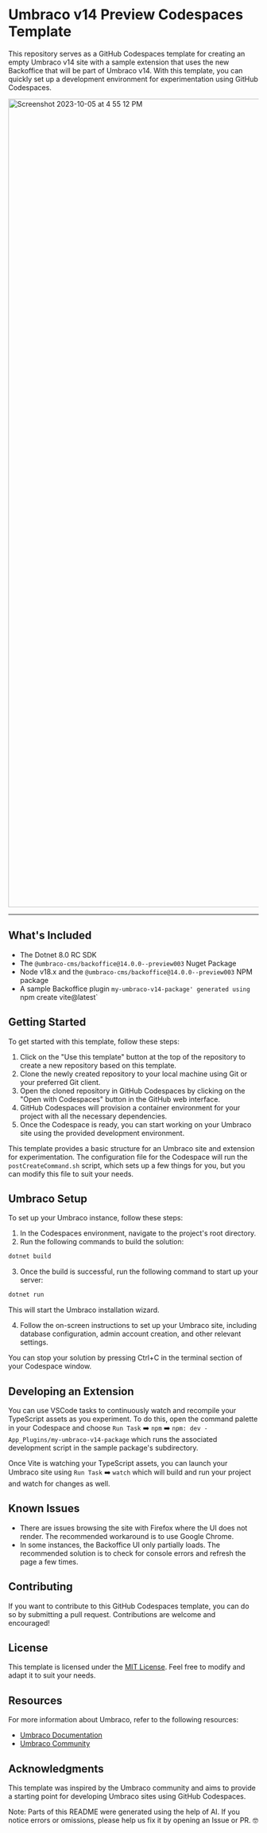 # Umbraco v14 Preview Codespaces Template

This repository serves as a GitHub Codespaces template for creating an empty Umbraco v14 site with a sample extension that uses the new Backoffice that will be part of Umbraco v14.  With this template, you can quickly set up a development environment for experimentation using GitHub Codespaces.

<img width="1624" alt="Screenshot 2023-10-05 at 4 55 12 PM" src="https://github.com/loranallensmith/codespaces-umbraco-v14-preview/assets/3477155/a093d248-c8d0-4340-b321-ad742985c469">

---

## What's Included
- The Dotnet 8.0 RC SDK
- The `@umbraco-cms/backoffice@14.0.0--preview003` Nuget Package
- Node v18.x and the `@umbraco-cms/backoffice@14.0.0--preview003` NPM package
- A sample Backoffice plugin `my-umbraco-v14-package' generated using `npm create vite@latest`

## Getting Started

To get started with this template, follow these steps:

1. Click on the "Use this template" button at the top of the repository to create a new repository based on this template.
2. Clone the newly created repository to your local machine using Git or your preferred Git client.
3. Open the cloned repository in GitHub Codespaces by clicking on the "Open with Codespaces" button in the GitHub web interface.
4. GitHub Codespaces will provision a container environment for your project with all the necessary dependencies.
5. Once the Codespace is ready, you can start working on your Umbraco site using the provided development environment.

This template provides a basic structure for an Umbraco site and extension for experimentation. The configuration file for the Codespace will run the `postCreateCommand.sh` script, which sets up a few things for you, but you can modify this file to suit your needs.

## Umbraco Setup

To set up your Umbraco instance, follow these steps:

1. In the Codespaces environment, navigate to the project's root directory.
2. Run the following commands to build the solution:

```bash
dotnet build
```
3. Once the build is successful, run the following command to start up your server:

```bash
dotnet run
```

This will start the Umbraco installation wizard.

4. Follow the on-screen instructions to set up your Umbraco site, including database configuration, admin account creation, and other relevant settings.

You can stop your solution by pressing Ctrl+C in the terminal section of your Codespace window.

## Developing an Extension

You can use VSCode tasks to continuously watch and recompile your TypeScript assets as you experiment.  To do this, 
open the command palette in your Codespace and choose `Run Task` :arrow_right: `npm` :arrow_right: `npm: dev - App_Plugins/my-umbraco-v14-package` which runs the associated development script in the sample package's subdirectory.

Once Vite is watching your TypeScript assets, you can launch your Umbraco site using `Run Task` :arrow_right: `watch` which will build and run your project and watch for changes as well.

## Known Issues
- There are issues browsing the site with Firefox where the UI does not render.  The recommended workaround is to use Google Chrome.
- In some instances, the Backoffice UI only partially loads.  The recommended solution is to check for console errors and refresh the page a few times.

## Contributing

If you want to contribute to this GitHub Codespaces template, you can do so by submitting a pull request. Contributions are welcome and encouraged!

## License

This template is licensed under the [MIT License](LICENSE). Feel free to modify and adapt it to suit your needs.

## Resources

For more information about Umbraco, refer to the following resources:

- [Umbraco Documentation](https://our.umbraco.com/documentation)
- [Umbraco Community](https://our.umbraco.com/community)

## Acknowledgments

This template was inspired by the Umbraco community and aims to provide a starting point for developing Umbraco sites using GitHub Codespaces.

Note: Parts of this README were generated using the help of AI.  If you notice errors or omissions, please help us fix it by opening an Issue or PR. 🤓